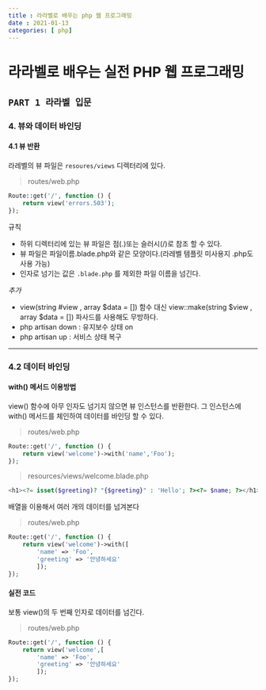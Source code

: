 ```yaml
---
title : 라라벨로 배우는 php 웹 프로그래밍
date : 2021-01-13
categories: [ php]
---
```


# 라라벨로 배우는 실전 PHP 웹 프로그래밍

## `PART 1 라라벨 입문`

### 4. 뷰와 데이터 바인딩

#### 4.1 뷰 반환
라레벨의 뷰 파일은 `resoures/views` 디렉터리에 있다.
> routes/web.php

```php
Route::get('/', function () {
    return view('errors.503');
});
```

규칙
+ 하위 디렉터리에 있는 뷰 파일은 점(.)또는 슬러시(/)로 참조 할 수 있다.
+ 뷰 파일은 파일이름.blade.php와 같은 모양이다.(라레벨 템플릿 미사용지 .php도 사용 가능)
+ 인자로 넘기는 값은 `.blade.php` 를 제외한 파일 이름을 넘긴다.

_추가_
+ view(string #view , array $data = []) 함수 대신 view::make(string $view , array $data = []) 파사드를 사용해도 무방하다.
+ php artisan down : 유지보수 상태 on
+ php artisan up : 서비스 상태 복구

---
### 4.2 데이터 바인딩

#### with() 메서드 이용방법
view() 함수에 아무 인자도 넘기지 않으면 뷰 인스턴스를 반환한다. 그 인스턴스에 with() 메서드를 체인하여 데이터를 바인딩 할 수 있다.

> routes/web.php

```php
Route::get('/', function () {
    return view('welcome')->with('name','Foo');
});
```
> resources/views/welcome.blade.php

```php
<h1><?= isset($greeting)? "{$greeting}" : 'Hello'; ?><?= $name; ?></h1>
```

배열을 이용해서 여러 개의 데이터를 넘겨본다

> routes/web.php

```php
Route::get('/', function () {
    return view('welcome')->with([
        'name' => 'Foo',
        'greeting' => '안녕하세요'
        ]);
});
```

#### 실전 코드
보통 view()의 두 번째 인자로 데이터를 넘긴다.

> routes/web.php

```php
Route::get('/', function () {
    return view('welcome',[
        'name' => 'Foo',
        'greeting' => '안녕하세요'
        ]);
});
```
